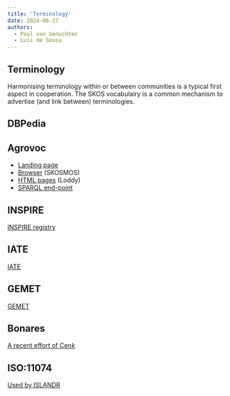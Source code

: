 ```yaml
---
title: 'Terminology'
date: 2024-06-27
authors:
  - Paul van Genuchten
  - Luis de Sousa
---
```


## Terminology

Harmonising terminology within or between communities is a typical first aspect in cooperation. The SKOS vocabulairy is a common mechanism to advertise (and link between) terminologies.  

## DBPedia


## Agrovoc
- [Landing page](https://www.fao.org/agrovoc/)
- [Browser](https://agrovoc.fao.org/browse/agrovoc/en/) (SKOSMOS)
- [HTML pages](https://aims.fao.org/aos/agrovoc.html) (Loddy)
- [SPARQL end-point](https://agrovoc.fao.org/sparql)

## INSPIRE

[INSPIRE registry](https://inspire.ec.europa.eu/registry)

## IATE

[IATE](https://iate.europa.eu/home)

## GEMET

[GEMET](https://www.eionet.europa.eu/gemet/en/about/)

## Bonares

[A recent effort of Cenk](https://github.com/user-attachments/files/16440514/SWdata_catalogue_filtering_Cenk.docx)

## ISO:11074

[Used by ISLANDR](https://www.iso.org/obp/ui#iso:std:iso:11074:ed-2:v1:en:term:2.1.1)
